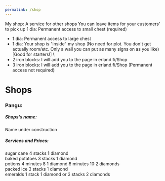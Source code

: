```yaml
---
permalink: /shop
---
```

My shop: 
A service for other shops 
 You can leave items for your customers' to pick up 
 1 dia: Permanent access  to small chest (required)  
 + 1 dia: Permanent access to large chest 
 + 1 dia: Your shop is "inside" my shop (No need for plot. You don't get actually room/etc. Only a wall you can put as many signs on as you like) [Good for starters!] \
 + 2 iron blocks: I will add you to the page in erland.fi/Shop  
 + 3 iron blocks: I will add you to the page in erland.fi/Shop (Permanent access not required) 
# Shops
### Pangu:
##### Shops's name: 
Name under construction
##### Services and Prices:
sugar cane 4 stacks 1 diamond \
baked potatoes 3 stacks 1 diamond \
potions 4 minutes 8 1 diamond 8 minutes 10 2 diamonds \
packed ice 3 stacks 1 diamond \
emeralds 1 stack 1 diamond or 3 stacks 2 diamonds

